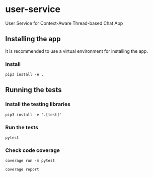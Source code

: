 # user-service
User Service for Context-Aware Thread-based Chat App



## Installing the app
It is recommended to use a virtual environment for installing the app.
### Install
```
pip3 install -e .
```

## Running the tests

### Install the testing libraries
```
pip3 install -e '.[test]'
```

### Run the tests
```
pytest
```

### Check code coverage
```
coverage run -m pytest

coverage report
```
